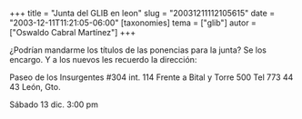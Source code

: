 +++
title = "Junta del GLIB en leon"
slug = "20031211112105615"
date = "2003-12-11T11:21:05-06:00"
[taxonomies]
tema = ["glib"]
autor = ["Oswaldo Cabral Martínez"]
+++

¿Podrían mandarme los títulos de las ponencias para la junta? Se los
encargo. Y a los nuevos les recuerdo la dirección:

Paseo de los Insurgentes #304 int. 114 Frente a Bital y Torre 500 Tel
773 44 43 León, Gto.

Sábado 13 dic. 3:00 pm

